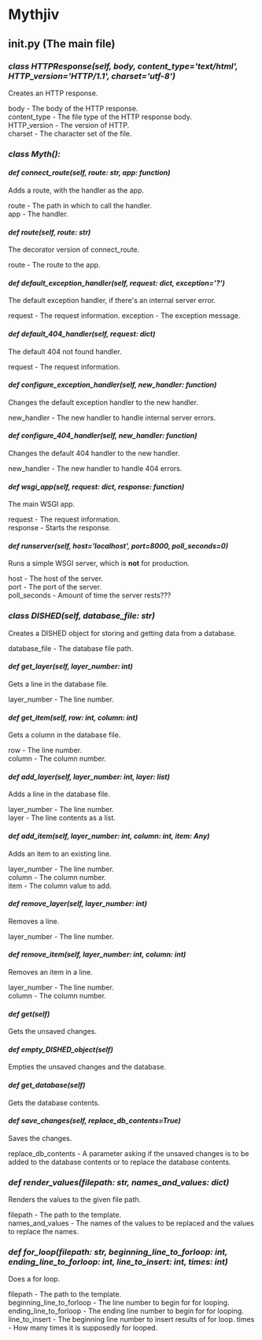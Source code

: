 # Mythjiv

## __init__.py (The main file)  

### *class HTTPResponse(self, body, content_type='text/html', HTTP_version='HTTP/1.1', charset='utf-8')*

Creates an HTTP response.  

body - The body of the HTTP response.  
content_type - The file type of the HTTP response body.  
HTTP_version - The version of HTTP.  
charset - The character set of the file.  

### *class Myth():*  

#### *def connect_route(self, route: str, app: function)*  

Adds a route, with the handler as the app.  

route - The path in which to call the handler.  
app - The handler.  

#### *def route(self, route: str)*

The decorator version of connect_route.  

route - The route to the app.  

#### *def default_exception_handler(self, request: dict, exception='?')*

The default exception handler, if there's an internal server error.  

request - The request information.
exception - The exception message.  

#### *def default_404_handler(self, request: dict)*

The default 404 not found handler.  

request - The request information.  

#### *def configure_exception_handler(self, new_handler: function)*

Changes the default exception handler to the new handler.  

new_handler - The new handler to handle internal server errors.  

#### *def configure_404_handler(self, new_handler: function)*

Changes the default 404 handler to the new handler.  

new_handler - The new handler to handle 404 errors.  

#### *def wsgi_app(self, request: dict, response: function)*

The main WSGI app.  

request - The request information.  
response - Starts the response.  

#### *def runserver(self, host='localhost', port=8000, poll_seconds=0)*

Runs a simple WSGI server, which is __not__ for production.  

host - The host of the server.  
port - The port of the server.  
poll_seconds - Amount of time the server rests???  

### *class DISHED(self, database_file: str)*

Creates a DISHED object for storing and getting data from a database.

database_file - The database file path.  

#### *def get_layer(self, layer_number: int)*

Gets a line in the database file.  

layer_number - The line number.  

#### *def get_item(self, row: int, column: int)*

Gets a column in the database file.  

row - The line number.  
column - The column number.  

#### *def add_layer(self, layer_number: int, layer: list)*

Adds a line in the database file.  

layer_number - The line number.  
layer - The line contents as a list.  

#### *def add_item(self, layer_number: int, column: int, item: Any)*

Adds an item to an existing line.  

layer_number - The line number.  
column - The column number.  
item - The column value to add.  

#### *def remove_layer(self, layer_number: int)*

Removes a line.  

layer_number - The line number.  

#### *def remove_item(self, layer_number: int, column: int)*

Removes an item in a line.  

layer_number - The line number.  
column - The column number.  

#### *def get(self)*

Gets the unsaved changes.  

#### *def empty_DISHED_object(self)*

Empties the unsaved changes and the database.  

#### *def get_database(self)*

Gets the database contents.  

#### *def save_changes(self, replace_db_contents=True)*

Saves the changes.  

replace_db_contents - A parameter asking if the unsaved changes is to be added to the database contents or to replace the database contents.  

### *def render_values(filepath: str, names_and_values: dict)*

Renders the values to the given file path.  

filepath - The path to the template.  
names_and_values - The names of the values to be replaced and the values to replace the names.  

### *def for_loop(filepath: str, beginning_line_to_forloop: int, ending_line_to_forloop: int, line_to_insert: int, times: int)*

Does a for loop.  

filepath - The path to the template.  
beginning_line_to_forloop - The line number to begin for for looping.
ending_line_to_forloop - The ending line number to begin for for looping.  
line_to_insert - The beginning line number to insert results of for loop.
times - How many times it is supposedly for looped.  
